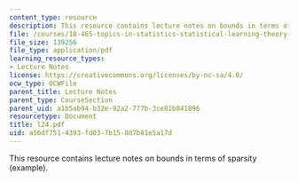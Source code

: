 ```yaml
---
content_type: resource
description: This resource contains lecture notes on bounds in terms of sparsity (example).
file: /courses/18-465-topics-in-statistics-statistical-learning-theory-spring-2007/a56df7514393fd037b158d7b81e5a17d_l24.pdf
file_size: 139256
file_type: application/pdf
learning_resource_types:
- Lecture Notes
license: https://creativecommons.org/licenses/by-nc-sa/4.0/
ocw_type: OCWFile
parent_title: Lecture Notes
parent_type: CourseSection
parent_uid: a1b5ab94-b32e-92a2-777b-3ce81b841896
resourcetype: Document
title: l24.pdf
uid: a56df751-4393-fd03-7b15-8d7b81e5a17d
---
```

This resource contains lecture notes on bounds in terms of sparsity (example).